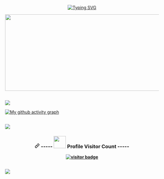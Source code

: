 <!-- typing svg -->
<p align="center">
        <a href="https://git.io/typing-svg"><img
                src="https://readme-typing-svg.demolab.com?            font=Fira+Code&weight=600&pause=1000&color=0D6B05&width=435&lines=Learning+Never+Ends+%7C%7C+Don't+Stop;DATA+STRUCTURES%7C%7CALGORITHMS%7C%7CJAVA+"
                alt="Typing SVG" />
        </a>
</p>



<!-- Rahul name gif image -->
<p align="center">
  <img width="300%" height="250" src="20221224_0055471.gif" alt="Material Bread logo">
</p>



<!-- for line break -->
<br>
     <img src="https://user-images.githubusercontent.com/73097560/115834477-dbab4500-a447-11eb-908a-139a6edaec5c.gif" style="max-width: 100%;">
<br>



<!-- activity graph -->
[![My github activity graph](https://github-readme-activity-graph.cyclic.app/graph?username=Rahul-chaurasiya&bg_color=004225&color=228B22&theme=github-compact)](https://github.com/ashutosh00710/github-readme-activity-graph)


<!-- another type of profile view count -->
<!-- <img src="https://komarev.com/ghpvc/?username=your-github-username&style=flat-square&color=blue" alt=""/> -->



<!-- for line break -->
<br>
     <img src="https://user-images.githubusercontent.com/73097560/115834477-dbab4500-a447-11eb-908a-139a6edaec5c.gif" style="max-width: 100%;">
<br>


<!-- for profile counter language -->
<div align="center" dir="auto">
        <h3 dir="auto">
            <a id="user-content--profile-visitor-count" class="anchor" aria-hidden="true"
                href="#-profile-visitor-count"><svg class="octicon octicon-link" viewBox="0 0 16 16" version="1.1"
                    width="16" height="16" aria-hidden="true">
                    <path fill-rule="evenodd"
                        d="M7.775 3.275a.75.75 0 001.06 1.06l1.25-1.25a2 2 0 112.83 2.83l-2.5 2.5a2 2 0 01-2.83 0 .75.75 0 00-1.06 1.06 3.5 3.5 0 004.95 0l2.5-2.5a3.5 3.5 0 00-4.95-4.95l-1.25 1.25zm-4.69 9.64a2 2 0 010-2.83l2.5-2.5a2 2 0 012.83 0 .75.75 0 001.06-1.06 3.5 3.5 0 00-4.95 0l-2.5 2.5a3.5 3.5 0 004.95 4.95l1.25-1.25a.75.75 0 00-1.06-1.06l-1.25 1.25a2 2 0 01-2.83 0z">
                    </path>
                </svg></a><b><g-emoji class="g-emoji" alias="round_pushpin"
                    fallback-src="https://github.githubassets.com/images/icons/emoji/unicode/1f4cd.png">
                    -----
                    <a href="#"><img src="https://media.giphy.com/media/ZCN6F3FAkwsyOGU2RS/giphy.gif" width="40" /></a>
                </g-emoji>
                Profile Visitor Count -----
        </h3>
    </div>
 
<!-- for profile counter box -->
<p align="center" dir="auto">
     <a target="_blank" rel="noopener noreferrer"
            href="https://camo.githubusercontent.com/2c7594969b06752abd3b22db4591d65b4900c368cf8d57909dca77f203efbec1/68747470733a2f2f70726f66696c652d636f756e7465722e676c697463682e6d652f2537424b6576696e506174656c30342537442f636f756e742e737667"><img
                src="https://camo.githubusercontent.com/2c7594969b06752abd3b22db4591d65b4900c368cf8d57909dca77f203efbec1/68747470733a2f2f70726f66696c652d636f756e7465722e676c697463682e6d652f2537424b6576696e506174656c30342537442f636f756e742e737667"
                alt="visitor badge"
                data-canonical-src="https://profile-counter.glitch.me/%Rahul-chaurasiya%7D/count.svg"
                style="max-width: 100%;">
     </a>
</p>

  
  
<!-- for line break -->
<br>
     <img src="https://user-images.githubusercontent.com/73097560/115834477-dbab4500-a447-11eb-908a-139a6edaec5c.gif" style="max-width: 100%;">
<br>
